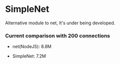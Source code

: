 
# SimpleNet

Alternative module to net, It's under being developed.

### Current comparison with 200 connections

* net(NodeJS): 8.8M

* SimpleNet: 7.2M